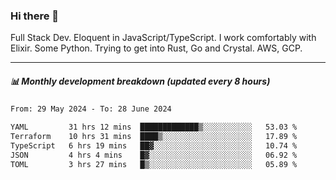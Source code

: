### Hi there 👋

Full Stack Dev. Eloquent in JavaScript/TypeScript. I work comfortably with Elixir. Some Python. Trying to get into Rust, Go and Crystal. AWS, GCP.

***

##### 📊 Monthly development breakdown (updated every 8 hours)

<!--START_SECTION:waka-->

```txt
From: 29 May 2024 - To: 28 June 2024

YAML         31 hrs 12 mins  █████████████▒░░░░░░░░░░░   53.03 %
Terraform    10 hrs 31 mins  ████▒░░░░░░░░░░░░░░░░░░░░   17.89 %
TypeScript   6 hrs 19 mins   ██▓░░░░░░░░░░░░░░░░░░░░░░   10.74 %
JSON         4 hrs 4 mins    █▓░░░░░░░░░░░░░░░░░░░░░░░   06.92 %
TOML         3 hrs 27 mins   █▒░░░░░░░░░░░░░░░░░░░░░░░   05.89 %
```

<!--END_SECTION:waka-->
